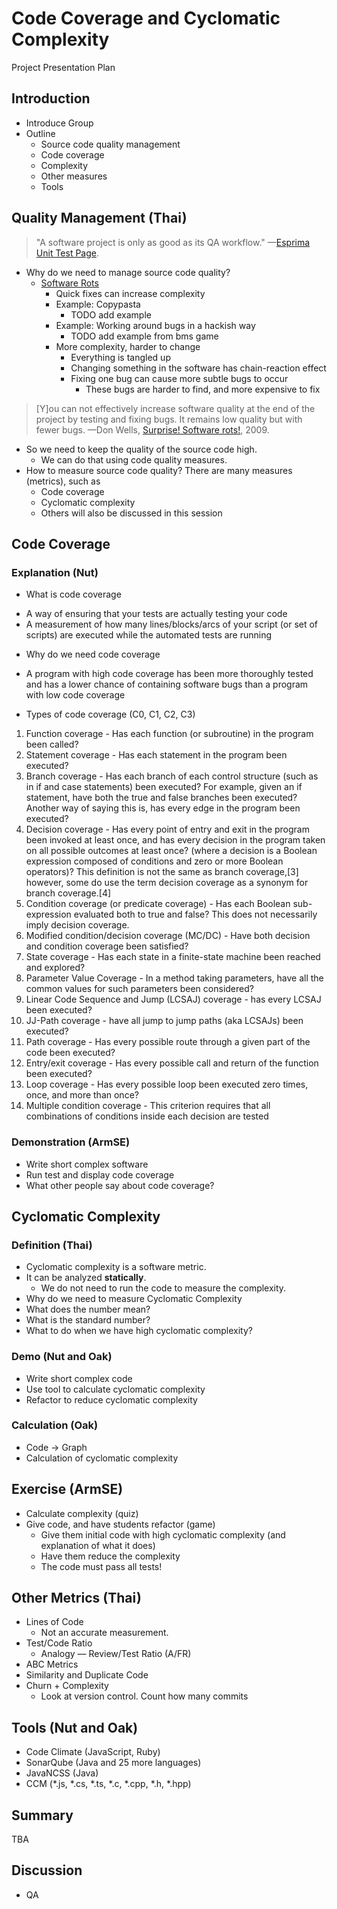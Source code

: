 Code Coverage and Cyclomatic Complexity
=======================================

Project Presentation Plan

Introduction
------------

* Introduce Group
* Outline
    * Source code quality management
    * Code coverage
    * Complexity
    * Other measures
    * Tools


Quality Management (Thai)
-------------------------

> "A software project is only as good as its QA workflow."
> —[Esprima Unit Test Page](http://esprima.org/test/index.html).

* Why do we need to manage source code quality?
    * [Software Rots](http://www.agile-process.org/change.html)
        * Quick fixes can increase complexity
        * Example: Copypasta
            * TODO add example
        * Example: Working around bugs in a hackish way
            * TODO add example from bms game
        * More complexity, harder to change
            * Everything is tangled up
            * Changing something in the software has chain-reaction effect
            * Fixing one bug can cause more subtle bugs to occur
                * These bugs are harder to find, and more expensive to fix


> [Y]ou can not effectively increase software quality
> at the end of the project by testing and fixing bugs.
> It remains low quality but with fewer bugs.
> —Don Wells, [Surprise! Software rots!](http://www.agile-process.org/change.html), 2009.


* So we need to keep the quality of the source code high.
    * We can do that using code quality measures.
* How to measure source code quality? There are many measures (metrics), such as
    * Code coverage
    * Cyclomatic complexity
    * Others will also be discussed in this session



Code Coverage
-------------

### Explanation (Nut)

* What is code coverage
- A way of ensuring that your tests are actually testing your code
- A measurement of how many lines/blocks/arcs of your script (or set of scripts) are executed while the automated tests are running
* Why do we need code coverage
- A program with high code coverage has been more thoroughly tested and has a lower chance of containing software bugs than a program with low code coverage
* Types of code coverage (C0, C1, C2, C3)
1. Function coverage - Has each function (or subroutine) in the program been called?
2. Statement coverage - Has each statement in the program been executed?
3. Branch coverage - Has each branch of each control structure (such as in if and case statements) been executed? For example, given an if statement, have both the true and false branches been executed? Another way of saying this is, has every edge in the program been executed?
4. Decision coverage - Has every point of entry and exit in the program been invoked at least once, and has every decision in the program taken on all possible outcomes at least once? (where a decision is a Boolean expression composed of conditions and zero or more Boolean operators)? This definition is not the same as branch coverage,[3] however, some do use the term decision coverage as a synonym for branch coverage.[4]
5. Condition coverage (or predicate coverage) - Has each Boolean sub-expression evaluated both to true and false? This does not necessarily imply decision coverage.
6. Modified condition/decision coverage (MC/DC) - Have both decision and condition coverage been satisfied?
7. State coverage - Has each state in a finite-state machine been reached and explored?
8. Parameter Value Coverage - In a method taking parameters, have all the common values for such parameters been considered?
9. Linear Code Sequence and Jump (LCSAJ) coverage - has every LCSAJ been executed?
10. JJ-Path coverage - have all jump to jump paths (aka LCSAJs) been executed?
11. Path coverage - Has every possible route through a given part of the code been executed?
12. Entry/exit coverage - Has every possible call and return of the function been executed?
13. Loop coverage - Has every possible loop been executed zero times, once, and more than once?
14. Multiple condition coverage - This criterion requires that all combinations of conditions inside each decision are tested


### Demonstration (ArmSE)

* Write short complex software
* Run test and display code coverage
* What other people say about code coverage?



Cyclomatic Complexity
---------------------

### Definition (Thai)

* Cyclomatic complexity is a software metric.
* It can be analyzed __statically__.
    * We do not need to run the code to measure the complexity.
* Why do we need to measure Cyclomatic Complexity
* What does the number mean?
* What is the standard number?
* What to do when we have high cyclomatic complexity?



### Demo (Nut and Oak)

* Write short complex code
* Use tool to calculate cyclomatic complexity
* Refactor to reduce cyclomatic complexity



### Calculation (Oak)

* Code &rarr; Graph
* Calculation of cyclomatic complexity



Exercise (ArmSE)
----------------

* Calculate complexity (quiz)
* Give code, and have students refactor (game)
    * Give them initial code with high cyclomatic complexity (and explanation of what it does)
    * Have them reduce the complexity
    * The code must pass all tests!



Other Metrics (Thai)
--------------------

* Lines of Code
    * Not an accurate measurement.
* Test/Code Ratio
    * Analogy — Review/Test Ratio (A/FR)
* ABC Metrics
* Similarity and Duplicate Code
* Churn + Complexity
    * Look at version control. Count how many commits



Tools (Nut and Oak)
-------------------

* Code Climate (JavaScript, Ruby)
* SonarQube (Java and 25 more languages)
* JavaNCSS (Java)
* CCM (*.js, *.cs, *.ts, *.c, *.cpp, *.h, *.hpp)


Summary
-------
TBA



Discussion
----------
* QA

